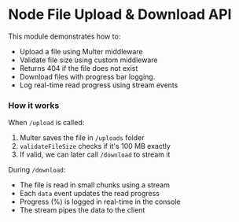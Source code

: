 # Node File Upload & Download API

This module demonstrates how to:

- Upload a file using Multer middleware
- Validate file size using custom middleware
- Returns 404 if the file does not exist
- Download files with progress bar logging.
- Log real-time read progress using stream events

### How it works

When `/upload` is called:

1. Multer saves the file in `/uploads` folder
2. `validateFileSize` checks if it's 100 MB exactly
3. If valid, we can later call `/download` to stream it

During `/download`:

- The file is read in small chunks using a stream
- Each `data` event updates the read progress
- Progress (%) is logged in real-time in the console
- The stream pipes the data to the client
